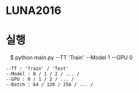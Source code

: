 # LUNA2016

# 실행
    $ python main.py --TT 'Train' --Model 1 --GPU 0
    
    --TT : 'Train' / 'Test'
    --Model : 0 / 1 / 2 / ... /
    --GPU : 0 / 1 / 2 / ... /
    --Batch : 64 / 128 / 256 / ... /
